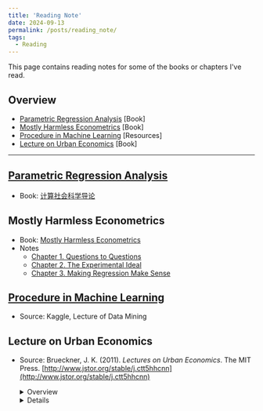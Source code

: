 ```yaml
---
title: 'Reading Note'
date: 2024-09-13
permalink: /posts/reading_note/
tags:
  - Reading
---
```

This page contains reading notes for some of the books or chapters I've read.

## Overview

- [Parametric Regression Analysis](#Parametric-Regression-Analysis) [Book]
- [Mostly Harmless Econometrics](#Mostly-Harmless-Econometrics) [Book]
- [Procedure in Machine Learning](#Procedure-in-Machine-Learning) [Resources]
- [Lecture on Urban Economics](#Lecture-on-Urban-Economics) [Book]



***



## [Parametric Regression Analysis](https://github.com/leahxqing/reading/tree/main/notes/CS)

- Book: [计算社会科学导论](https://book.douban.com/subject/36603927/)

## Mostly Harmless Econometrics

- Book: [Mostly Harmless Econometrics](https://www.mostlyharmlesseconometrics.com/)
- Notes
  - [Chapter 1. Questions to Questions](https://github.com/leahxqing/reading/tree/main/notes/harmless_01)
  - [Chapter 2. The Experimental Ideal](https://github.com/leahxqing/reading/tree/main/notes/harmless_02)
  - [Chapter 3. Making Regression Make Sense](https://github.com/leahxqing/reading/tree/main/notes/harmless_03)

## [Procedure in Machine Learning](https://github.com/leahxqing/reading/tree/main/notes/ML)

- Source: Kaggle, Lecture of Data Mining

## Lecture on Urban Economics

- Source: Brueckner, J. K. (2011). *Lectures on Urban Economics*. The MIT Press. [http://www.jstor.org/stable/j.ctt5hhcnn](http://www.jstor.org/stable/j.ctt5hhcnn)

  <details>
    <summary> Overview</summary>
    <img src="https://raw.githubusercontent.com/leahxqing/reading/main/notes/LecturesOnUE/key.png" alt="Overview of the Mind Map" title="Overview">
  </details>

  <details>
    <summary> Details</summary>
    <img src="https://raw.githubusercontent.com/leahxqing/reading/main/notes/LecturesOnUE/ch1.png" alt="The Mind Map" title="Chapter 1">
    <img src="https://raw.githubusercontent.com/leahxqing/reading/main/notes/LecturesOnUE/ch23.png" alt="The Mind Map" title="Chapter 2 & 3">
    <img src="https://raw.githubusercontent.com/leahxqing/reading/main/notes/LecturesOnUE/ch4.png" alt="The Mind Map" title="Chapter 4">
    <img src="https://raw.githubusercontent.com/leahxqing/reading/main/notes/LecturesOnUE/ch5.png" alt="The Mind Map" title="Chapter 5">
    <img src="https://raw.githubusercontent.com/leahxqing/reading/main/notes/LecturesOnUE/ch6.png" alt="The Mind Map" title="Chapter 6">
    <img src="https://raw.githubusercontent.com/leahxqing/reading/main/notes/LecturesOnUE/ch7.png" alt="The Mind Map" title="Chapter 7">
    <img src="https://raw.githubusercontent.com/leahxqing/reading/main/notes/LecturesOnUE/ch8.png" alt="The Mind Map" title="Chapter 8">
    <img src="https://raw.githubusercontent.com/leahxqing/reading/main/notes/LecturesOnUE/ch9.png" alt="The Mind Map" title="Chapter 9">
    <img src="https://raw.githubusercontent.com/leahxqing/reading/main/notes/LecturesOnUE/ch1011.png" alt="The Mind Map" title="Chapter 10 & 11">
  </details>

